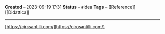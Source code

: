 **Created** – 2023-09-19 17:31
**Status** – #idea
**Tags** – [[Reference]] [[Didattica]]

---

[https://cirosantilli.com/](https://cirosantilli.com/)